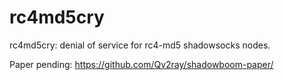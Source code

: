 # rc4md5cry
rc4md5cry: denial of service for rc4-md5 shadowsocks nodes.

Paper pending: https://github.com/Qv2ray/shadowboom-paper/
